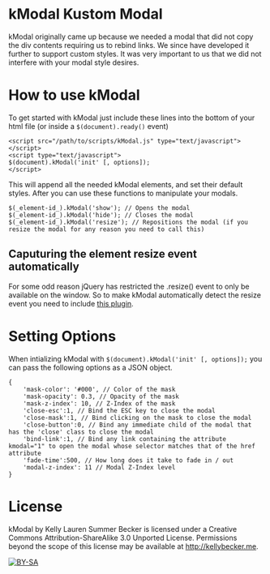 kModal Kustom Modal
===================
kModal originally came up because we needed a modal that did not copy the div contents requiring us to rebind links. We since have developed it further to support custom styles. It was very important to us that we did not interfere with your modal style desires.

How to use kModal
=================
To get started with kModal just include these lines into the bottom of your html file (or inside a `$(document).ready()` event)

	<script src="/path/to/scripts/kModal.js" type="text/javascript"></script>
	<script type="text/javascript">
	$(document).kModal('init' [, options]);
	</script>

This will append all the needed kModal elements, and set their default styles. After you can use these functions to manipulate your modals.

	$(_element-id_).kModal('show'); // Opens the modal
	$(_element-id_).kModal('hide'); // Closes the modal
	$(_element-id_).kModal('resize'); // Repositions the modal (if you resize the modal for any reason you need to call this)

Caputuring the element resize event automatically
-------------------------------------------------
For some odd reason jQuery has restricted the .resize() event to only be available on the window. So to make kModal automatically detect the resize event you need to include [this plugin](http://benalman.com/projects/jquery-resize-plugin/).

Setting Options
===============
When intializing kModal with `$(document).kModal('init' [, options]);` you can pass the following options as a JSON object.

	{
		'mask-color': '#000', // Color of the mask
		'mask-opacity': 0.3, // Opacity of the mask
		'mask-z-index': 10, // Z-Index of the mask
		'close-esc':1, // Bind the ESC key to close the modal
		'close-mask':1, // Bind clicking on the mask to close the modal
		'close-button':0, // Bind any immediate child of the modal that has the 'close' class to close the modal
		'bind-link':1, // Bind any link containing the attribute kmodal="1" to open the modal whose selector matches that of the href attribute
		'fade-time':500, // How long does it take to fade in / out
		'modal-z-index': 11 // Modal Z-Index level
	}

License
=======
kModal by Kelly Lauren Summer Becker is licensed under a Creative Commons Attribution-ShareAlike 3.0 Unported License.
Permissions beyond the scope of this license may be available at http://kellybecker.me.

[<img src="http://i.creativecommons.org/l/by-sa/3.0/88x31.png" alt="BY-SA" title="BY-SA">](http://creativecommons.org/licenses/by-sa/3.0/)